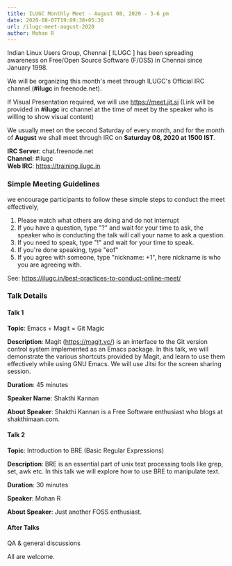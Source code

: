 ```yaml
---
title: ILUGC Monthly Meet - August 08, 2020 - 3-6 pm
date: 2020-08-07T19:09:38+05:30
url: /ilugc-meet-august-2020
author: Mohan R
---
```


Indian Linux Users Group, Chennai [ ILUGC ] has been spreading awareness on
Free/Open Source Software (F/OSS) in Chennai since January 1998.

We will be organizing this month's meet through ILUGC's Official IRC
channel (**#ilugc** in freenode.net).

If Visual Presentation required, we will use https://meet.jit.si (Link
will be provided in **#ilugc** irc channel at the time of meet by the
speaker who is willing to show visual content)

We usually meet on the second Saturday of every month, and for the
month of **August** we shall meet through IRC on **Saturday 08, 2020 at 1500
IST**.

**IRC Server**: chat.freenode.net\
**Channel**: #ilugc\
**Web IRC**: https://training.ilugc.in

### Simple Meeting Guidelines

we encourage participants to follow these simple steps to conduct the
meet effectively,

1. Please watch what others are doing and do not interrupt
2. If you have a question, type "?" and wait for your time to ask,
the speaker who is conducting the talk will call your name to ask a question.
3. If you need to speak, type "!" and wait for your time to speak.
4. If you're done speaking, type "eof"
5. If you agree with someone, type "nickname: +1", here nickname is who
you are agreeing with.

See: https://ilugc.in/best-practices-to-conduct-online-meet/


### Talk Details

#### Talk 1

**Topic**: Emacs + Magit = Git Magic

**Description**: Magit (https://magit.vc/) is an interface to the Git
version control system implemented as an Emacs package. In this talk,
we will demonstrate the various shortcuts provided by Magit, and learn
to use them effectively while using GNU Emacs. We will use Jitsi for
the screen sharing session.

**Duration**: 45 minutes

**Speaker Name**: Shakthi Kannan

**About Speaker**: Shakthi Kannan is a Free Software enthusiast who blogs
at shakthimaan.com.

#### Talk 2

**Topic**: Introduction to BRE (Basic Regular Expressions)

**Description**: BRE is an essential part of unix text processing tools
like grep, set, awk etc. In this talk we will explore how to use BRE
to manipulate text.

**Duration**: 30 minutes

**Speaker**: Mohan R

**About Speaker**: Just another FOSS enthusiast.

#### After Talks

QA & general discussions


All are welcome.
